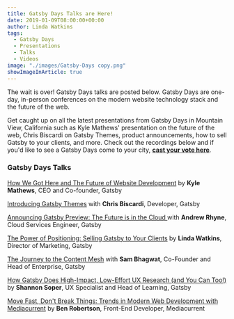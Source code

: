 ```yaml
---
title: Gatsby Days Talks are Here!
date: 2019-01-09T08:00:00+00:00
author: Linda Watkins
tags:
  - Gatsby Days
  - Presentations
  - Talks
  - Videos
image: "./images/Gatsby-Days copy.png"
showImageInArticle: true
---
```


The wait is over! Gatsby Days talks are posted below. Gatsby Days are one-day, in-person conferences on the modern website technology stack and the future of the web.

Get caught up on all the latest presentations from Gatsby Days in Mountain View, California such as Kyle Mathews' presentation on the future of the web, Chris Biscardi on Gatsby Themes, product announcements, how to sell Gatsby to your clients, and more. Check out the recordings below and if you'd like to see a Gatsby Days come to your city, [**cast your vote here**](https://www.gatsbyjs.com/gatsby-days-signup/).

### Gatsby Days Talks

[How We Got Here and The Future of Website Development](https://www.gatsbyjs.com/gatsby-days-keynote-kyle/) by **Kyle Mathews**, CEO and Co-founder, Gatsby

[Introducing Gatsby Themes](https://www.gatsbyjs.com/gatsby-days-themes-chris/) with **Chris Biscardi**, Developer, Gatsby

[Announcing Gatsby Preview: The Future is in the Cloud ](https://www.gatsbyjs.com/gatsby-days-preview-andrew/) with **Andrew Rhyne**, Cloud Services Engineer, Gatsby

[The Power of Positioning: Selling Gatsby to Your Clients](https://www.gatsbyjs.com/gatsby-days-positioning-linda/) by **Linda Watkins**, Director of Marketing, Gatsby

[The Journey to the Content Mesh](https://www.gatsbyjs.com/gatsby-days-content-mesh-sam/) with **Sam Bhagwat**, Co-Founder and Head of Enterprise, Gatsby

[How Gatsby Does High-Impact, Low-Effort UX Research (and You Can Too!)](https://www.gatsbyjs.com/gatsby-days-UXresearch-shannon/) by **Shannon Soper**, UX Specialist and Head of Learning, Gatsby

[Move Fast, Don't Break Things: Trends in Modern Web Development with Mediacurrent](https://www.gatsbyjs.com/gatsby-days-mediacurrent-ben/) by **Ben Robertson**, Front-End Developer, Mediacurrent
